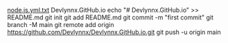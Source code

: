[node.js.yml.txt](https://github.com/devlynnx/Devlynnx.GitHub.io/files/12208792/node.js.yml.txt)
Devlynnx.GitHub.io
echo "# Devlynnx.GitHub.io" >> README.md
git init
git add README.md
git commit -m "first commit"
git branch -M main
git remote add origin https://github.com/Devlynnx/Devlynnx.GitHub.io.git
git push -u origin main
